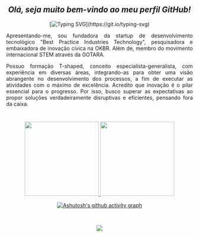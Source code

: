 <span align="center">

## *Olá, seja muito bem-vindo ao meu perfil GitHub!*
[![Typing SVG](https://readme-typing-svg.herokuapp.com/?color=b1633f&size=35&center=true&vCenter=true&width=1000&lines=Hello,+world!+My+name+is+Jessica+Teixeira+Araujo.;I'm+from+Brazil+and+27+years+old!;Expert+professional+in:+Software+Quality+Engineer,;Quality+Inspector,+Automation,+Consultancy,;+Project+Management,+Analyst,+Statistic,;+Data+Science,+Investigator,+Civic+Researcher;and+Full+Stack+Developer+with+a+focus+on+Python.;Bachelor's+Study+in+Statistics.;I'am+future+Artificial+Intelligence+Engineering!;Be+Welcome!)](https://git.io/typing-svg)

</span>

<span align="justify">
  
Apresentando-me, sou fundadora da startup de desenvolvimento tecnológico "Best Practice Industries Technology", pesquisadora e embaixadora de inovação cívica na OKBR. Além de, membro do movimento internacional STEM através da GOTARA.

Possuo formação T-shaped, conceito especialista-generalista, com experiência em diversas áreas, integrando-as para obter uma visão abrangente no desenvolvimento dos processos, a fim de executar as atividades com o máximo de excelência. Acredito que inovação é o pilar essencial para o progresso. Por isso, busco superar as expectativas ao propor soluções verdadeiramente disruptivas e eficientes, pensando fora da caixa.
  
</span>

#

<span align="center">
  
<div align="center">
  <a href="https://github.com/JessicaTeixeiraAraujo">
    <img src="https://github-readme-streak-stats.herokuapp.com/?user=jessicateixeiraaraujo&theme=codeSTACKr&hide_border=true" style="max-width: 400px; height: 200px;">
    <img src="https://github-readme-stats.vercel.app/api/top-langs/?username=JessicaTeixeiraAraujo&layout=compact&langs_count=7&theme=codeSTACKr&hide_border=true" style="max-width: 400px; height: 200px;">
  </a>
</div>

[![Ashutosh's github activity graph](https://github-readme-activity-graph.vercel.app/graph?username=JessicaTeixeiraAraujo&bg_color=0d1117&color=b1633f&line=b1633f&point=b1633f&area=true&hide_border=true)](https://github.com/ashutosh00710/github-readme-activity-graph)


<div style="display: inline_block"><br>
<p align="center">
  <a href="https://skillicons.dev">
    <img src="https://skillicons.dev/icons?i=arduino,aws,azure,c,cs,cpp,css,discord,django,dotnet,dynamodb,eclipse,figma,git,github,gitlab,gherkin,gtk,haxe,html,java,js,jenkins,jest,jquery,latex,kubernetes,matlab,maven,mysql,nodejs,postgres,powershell,postgres,py,pytorch,r,react,redux,sass,spring,selenium,tensorflow,ts,unity,v,visualstudio,vscode" />
  </a>
</p>          


  
<!--  ![Snake animation](https://raw.githubusercontent.com/Platane/snk/output/github-contribution-grid-snake.svg) -->
 
</div>
  
  </span>

